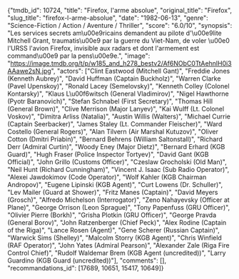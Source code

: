 {"tmdb_id": 10724, "title": "Firefox, l'arme absolue", "original_title": "Firefox", "slug_title": "firefox-l-arme-absolue", "date": "1982-06-13", "genre": "Science-Fiction / Action / Aventure / Thriller", "score": "6.0/10", "synopsis": "Les services secrets am\u00e9ricains demandent au pilote d'\u00e9lite Mitchell Grant, traumatis\u00e9 par la guerre du Viet-Nam, de voler \u00e0 l'URSS l'avion Firefox, invisible aux radars et dont l'armement est command\u00e9 par la pens\u00e9e.", "image": "https://image.tmdb.org/t/p/w185_and_h278_bestv2/Af6NObC0TtAehnlH0i3AAawe2sN.jpg", "actors": ["Clint Eastwood (Mitchell Gant)", "Freddie Jones (Kenneth Aubrey)", "David Huffman (Captain Buckholz)", "Warren Clarke (Pavel Upenskoy)", "Ronald Lacey (Semelovsky)", "Kenneth Colley (Colonel Kontarsky)", "Klaus L\u00f6witsch (General Vladimirov)", "Nigel Hawthorne (Pyotr Baranovich)", "Stefan Schnabel (First Secretary)", "Thomas Hill (General Brown)", "Clive Merrison (Major Lanyev)", "Kai Wulff (Lt. Colonel Voskov)", "Dimitra Arliss (Natalia)", "Austin Willis (Walters)", "Michael Currie (Captain Seerbacker)", "James Staley (Lt. Commander Fleischer)", "Ward Costello (General Rogers)", "Alan Tilvern (Air Marshal Kutuzov)", "Oliver Cotton (Dmitri Priabin)", "Bernard Behrens (William Saltonstall)", "Richard Derr (Admiral Curtin)", "Woody Eney (Major Dietz)", "Bernard Erhard (KGB Guard)", "Hugh Fraser (Police Inspector Tortyev)", "David Gant (KGB Official)", "John Grillo (Customs Officer)", "Czeslaw Grocholski (Old Man)", "Neil Hunt (Richard Cunningham)", "Vincent J. Isaac (Sub Radio Operator)", "Alexei Jawdokimov (Code Operator)", "Wolf Kahler (KGB Chairman Andropov)", "Eugene Lipinski (KGB Agent)", "Curt Lowens (Dr. Schuller)", "Lev Mailer (Guard at Shower)", "Fritz Manes (Captain)", "David Meyers (Grosch)", "Alfredo Michelson (Interrogator)", "Zeno Nahayevsky (Officer at Plane)", "George Orrison (Leon Sprague)", "Tony Papenfuss (GRU Officer)", "Olivier Pierre (Borkh)", "Grisha Plotkin (GRU Officer)", "George Pravda (General Borov)", "John Ratzenberger (Chief Peck)", "Alex Rodine (Captain of the Riga)", "Lance Rosen (Agent)", "Gene Scherer (Russian Captain)", "Warwick Sims (Shelley)", "Malcolm Storry (KGB Agent)", "Chris Winfield (RAF Operator)", "John Yates (Admiral Pearson)", "Alexander Zale (Riga Fire Control Chief)", "Rudolf Waldemar Brem (KGB Agent (uncredited))", "Larry Guardino (KGB Guard (uncredited))"], "comments": [], "recommandations_id": [17689, 10651, 15417, 10649]}
